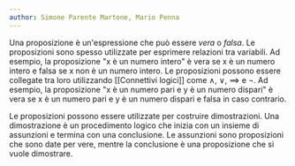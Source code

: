 ```yaml
---
author: Simone Parente Martone, Mario Penna
---
```


Una proposizione è un'espressione che può essere *vera* o *falsa*. Le proposizioni sono spesso utilizzate per esprimere relazioni tra variabili. Ad esempio, la proposizione "x è un numero intero" è vera se x è un numero intero e falsa se x non è un numero intero.
Le proposizioni possono essere collegate tra loro utilizzando [[Connettivi logici]] come $\land$, $\lor$, $\implies$ e $\lnot$. Ad esempio, la proposizione "x è un numero pari e y è un numero dispari" è vera se x è un numero pari e y è un numero dispari e falsa in caso contrario.

Le proposizioni possono essere utilizzate per costruire dimostrazioni. Una dimostrazione è un procedimento logico che inizia con un insieme di assunzioni e termina con una conclusione. Le assunzioni sono proposizioni che sono date per vere, mentre la conclusione è una proposizione che si vuole dimostrare.